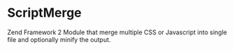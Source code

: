 ScriptMerge
===========

Zend Framework 2 Module that merge multiple CSS or Javascript into single file and optionally minify the output.
